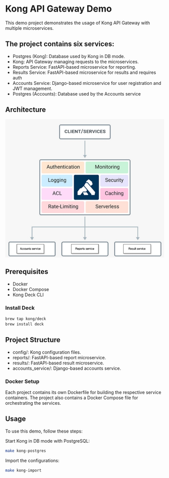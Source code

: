 # Kong API Gateway Demo

This demo project demonstrates the usage of Kong API Gateway with multiple microservices.
## The project contains six services:
 
- Postgres (Kong): Database used by Kong in DB mode.
- Kong: API Gateway managing requests to the microservices.
- Reports Service: FastAPI-based microservice for reporting.
- Results Service: FastAPI-based microservice for results and requires auth
- Accounts Service: Django-based microservice for user registration and JWT management.
- Postgres (Accounts): Database used by the Accounts service

## Architecture

![Architecture Diagram](kong.jpg)


## Prerequisites
* Docker
* Docker Compose
* Kong Deck CLI

### Install Deck
```bash
brew tap kong/deck
brew install deck
```


## Project Structure
* config/: Kong configuration files.
* reports/: FastAPI-based report microservice.
* results/: FastAPI-based result microservice.
* accounts_service/: Django-based accounts service.


### Docker Setup
Each project contains its own Dockerfile for building the respective service containers. The project also contains a Docker Compose file for orchestrating the services.

## Usage
To use this demo, follow these steps:

Start Kong in DB mode with PostgreSQL:
```bash
make kong-postgres
```

Import the configurations:
```bash
make kong-import
```

